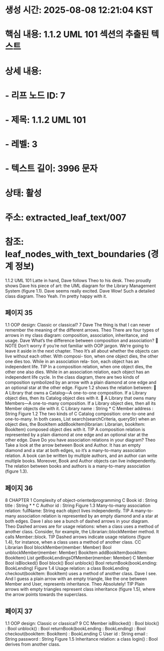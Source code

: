 # 생성 시간: 2025-08-08 12:21:04 KST
# 핵심 내용: 1.1.2 UML 101 섹션의 추출된 텍스트
# 상세 내용:
#   - 리프 노드 ID: 7
#   - 제목: 1.1.2 UML 101
#   - 레벨: 3
#   - 텍스트 길이: 3996 문자
# 상태: 활성
# 주소: extracted_leaf_text/007
# 참조: leaf_nodes_with_text_boundaries (경계 정보)

1.1.2 UML 101
Latte in hand, Dave follows Theo to his desk. Theo proudly shows Dave his piece of art: the
UML diagram for the Library Management System (figure 1.1). Dave seems really excited.
Dave Wow! Such a detailed class diagram.
Theo Yeah. I’m pretty happy with it.

## 페이지 35

1.1 OOP design: Classic or classical? 7
Dave The thing is that I can never remember the meaning of the different arrows.
Theo There are four types of arrows in my class diagram: composition, association,
inheritance, and usage.
Dave What’s the difference between composition and association?
 NOTE Don’t worry if you’re not familiar with OOP jargon. We’re going to leave it
aside in the next chapter.
Theo It’s all about whether the objects can live without each other. With composi-
tion, when one object dies, the other one dies too. While in an association rela-
tion, each object has an independent life.
TIP In a composition relation, when one object dies, the other one also dies. While
in an association relation, each object has an independent life cycle.
In the class diagram, there are two kinds of composition symbolized by an arrow with
a plain diamond at one edge and an optional star at the other edge. Figure 1.2 shows
the relation between:
 A Library that owns a Catalog—A one-to-one composition. If a Library object
dies, then its Catalog object dies with it.
 A Library that owns many Members—A one-to-many composition. If a Library
object dies, then all its Member objects die with it.
C Library
name : String * C Member
address : String
Figure 1.2 The two kinds of
C Catalog composition: one-to-one and
one-to-many. In both cases,
List<Book> search(searchCriteria, queryStr) when an object dies, the
BookItem addBookItem(librarian: Librarian, bookItem: BookItem)
composed object dies with it.
TIP A composition relation is represented by a plain diamond at one edge and an
optional star at the other edge.
Dave Do you have association relations in your diagram?
Theo Take a look at the arrow between Book and Author. It has an empty diamond
and a star at both edges, so it’s a many-to-many association relation.
A book can be written by multiple authors, and an author can write multiple books.
Moreover, Book and Author objects can live independently. The relation between
books and authors is a many-to-many association (figure 1.3).

## 페이지 36

8 CHAPTER 1 Complexity of object-orientedprogramming
C Book
id : String
title : String
*
*
C Author
id : String Figure 1.3 Many-to-many association relation:
fullName: String
each object lives independently.
TIP A many-to-many association relation is represented by an empty diamond and a
star at both edges.
Dave I also see a bunch of dashed arrows in your diagram.
Theo Dashed arrows are for usage relations: when a class uses a method of another
class. Consider, for example, the Librarian::blockMember method. It calls
Member::block.
TIP Dashed arrows indicate usage relations (figure 1.4), for instance, when a class
uses a method of another class.
CC Librarian
Bool blockMember(member: Member)
Bool unblockMember(member: Member)
BookItem addBookItem(bookItem: BookItem)
List<BookLending> getBookLendingsOfMember(member: Member)
C Member
Bool isBlocked()
Bool block()
Bool unblock()
Bool returnBook(bookLending: BookLending) Figure 1.4 Usage relation: a class
BookLending checkout(bookItem: BookItem) uses a method of another class.
Dave I see. And I guess a plain arrow with an empty triangle, like the one between
Member and User, represents inheritance.
Theo Absolutely!
TIP Plain arrows with empty triangles represent class inheritance (figure 1.5), where
the arrow points towards the superclass.

## 페이지 37

1.1 OOP design: Classic or classical? 9
CC Member
isBlocked() : Bool
block() : Bool
unblock() : Bool
returnBook(bookLending : BookLending) : Bool
checkout(bookItem: BookItem) : BookLending
C User
id : String
email : String
password : String Figure 1.5 Inheritance relation: a class
login() : Bool derives from another class.
